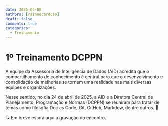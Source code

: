 ```yaml
---
date: 2025-05-08
authors: [raianecardoso]
draft: false
comments: true
categories:
  - Treinamento
---
```


#  1º Treinamento DCPPN

A equipe da Assessoria de Inteligência de Dados (AID) acredita que o compartilhamento de conhecimento é central para que o desenvolvimento e consolidação de melhorias se tornem uma realidade nas mais diversas equipes e organizações.


<!-- more -->

Nesse sentido, no dia 24 de abril de 2025, a AID  e a Diretora Central de Planejamento, Programação e Normas (DCPPN) se reuniram para tratar de temas como filosofia Doc as Code, Git, GitHub, Markdow, dentre outros. :rocket:

🔍 Em breve estará aqui a gravação do encontro.

